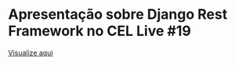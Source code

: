 # Apresentação sobre Django Rest Framework no CEL Live #19

[Visualize aqui](https://lucassouto.github.io/cel_live_drf)
